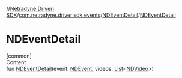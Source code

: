 //[Netradyne Driveri SDK](../../index.md)/[com.netradyne.driverisdk.events](../index.md)/[NDEventDetail](index.md)/[NDEventDetail](-n-d-event-detail.md)



# NDEventDetail  
[common]  
Content  
fun [NDEventDetail](-n-d-event-detail.md)(event: [NDEvent](../-n-d-event/index.md), videos: [List](https://kotlinlang.org/api/latest/jvm/stdlib/kotlin.collections/-list/index.html)<[NDVideo](../../com.netradyne.driverisdk.video/-n-d-video/index.md)>)  



